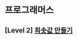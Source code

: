# 프로그래머스 
## [Level 2] [최솟값 만들기][link]

[link]: https://programmers.co.kr/learn/courses/30/lessons/12941
